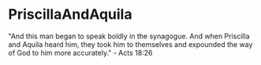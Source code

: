 # PriscillaAndAquila
"And this man began to speak boldly in the synagogue. And when Priscilla and Aquila heard him, they took him to themselves and expounded the way of God to him more accurately." - Acts 18:26 
